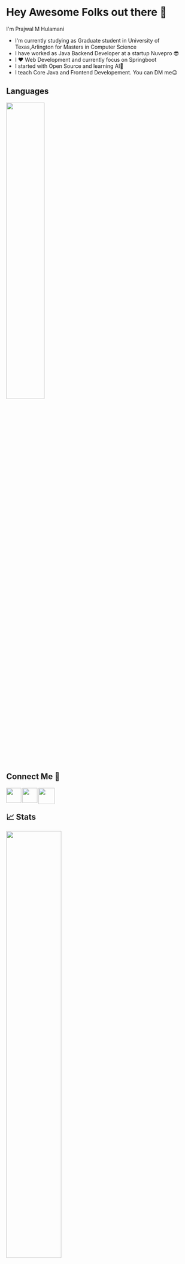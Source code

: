 

# Hey Awesome Folks out there 👋

I'm Prajwal M Hulamani
<ul>
  <li> I'm currently studying as Graduate student in <bold>University of Texas,Arlington</bold> for Masters in Computer Science</li>
  <li> I have worked as Java Backend Developer at a startup<bold> Nuvepro 😎</bold></li>
  <li>I ❤️ Web Development and currently focus on Springboot</li>
  <li>I started with Open Source and learning AI🌱 </li>
  <li>I teach Core Java and Frontend Developement. You can DM me😉</li>
</ul>

## Languages

<img width="45%" src="https://github-readme-stats-sigma-five.vercel.app/api/top-langs?username=PrajwalMH&show_icons=true&theme=tokyonight&locale=en&layout=compact&langs_count=7" /></br>


## Connect Me 🔗
  <a href="https://twitter.com/prajwalhulamani?t=QSGtPrJlK00KNfF2nkts5Q&s=09">
    <img align="left" width="40px" src="https://camo.githubusercontent.com/35b0b8bfbd8840f35607fb56ad0a139047fd5d6e09ceb060c5c6f0a5abd1044c/68747470733a2f2f6564656e742e6769746875622e696f2f537570657254696e7949636f6e732f696d616765732f7376672f747769747465722e737667" />
  </a>
  <a href="[https://www.linkedin.com/in/prajwal-hulamani-229903191/](https://www.linkedin.com/in/prajwalhulamani/)">
    <img align="left" width="40px" src="https://camo.githubusercontent.com/c8a9c5b414cd812ad6a97a46c29af67239ddaeae08c41724ff7d945fb4c047e5/68747470733a2f2f6564656e742e6769746875622e696f2f537570657254696e7949636f6e732f696d616765732f7376672f6c696e6b6564696e2e737667"  />
  </a>
  <a href="mailto:prajwalhulamani@gmail.com">
    <img align="left" width="43px" src="https://camo.githubusercontent.com/4a3dd8d10a27c272fd04b2ce8ed1a130606f95ea6a76b5e19ce8b642faa18c27/68747470733a2f2f6564656e742e6769746875622e696f2f537570657254696e7949636f6e732f696d616765732f7376672f676d61696c2e737667" />
  </a>
  
 <br><br>
  
## 📈 Stats 
<p>
	
  <img width="54%" src="https://github-readme-stats.vercel.app/api?username=PrajwalMH&show_icons=true&theme=tokyonight" />
  
  
</p>
